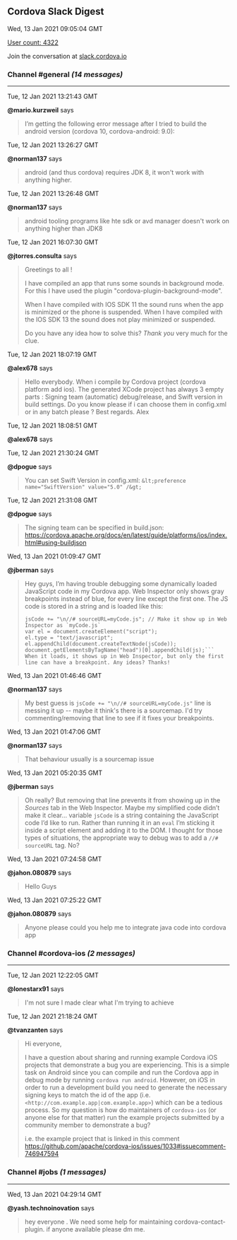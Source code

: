 ## Cordova Slack Digest
Wed, 13 Jan 2021 09:05:04 GMT

[User count: 4322](https://cordova.slack.com/)


Join the conversation at [slack.cordova.io](http://slack.cordova.io/)

### __Channel #general__ _(14 messages)_
---

Tue, 12 Jan 2021 13:21:43 GMT

__@mario.kurzweil__ says 
> I’m getting the following error message after I tried to build the android version (cordova 10, cordova-android: 9.0):
> 

Tue, 12 Jan 2021 13:26:27 GMT

__@norman137__ says 
> android (and thus cordova) requires JDK 8, it won't work with anything higher.
> 

Tue, 12 Jan 2021 13:26:48 GMT

__@norman137__ says 
> android tooling programs like hte sdk or avd manager doesn't work on anything higher than JDK8
> 

Tue, 12 Jan 2021 16:07:30 GMT

__@jtorres.consulta__ says 
> Greetings to all !
> 
> I have compiled an app that runs some sounds in background mode. For this I have used the plugin "cordova-plugin-background-mode".
> 
> When I have compiled with IOS SDK 11 the sound runs when the app is minimized or the phone is suspended.
> When I have compiled with the IOS SDK 13 the sound does not play minimized or suspended.
> 
> Do you have any idea how to solve this? *Thank you* very much for the clue.
> 

Tue, 12 Jan 2021 18:07:19 GMT

__@alex678__ says 
> Hello everybody. When i compile by Cordova project (cordova platform add ios).  The generated XCode project has always 3 empty parts : Signing team (automatic) debug/release, and Swift version in build settings. Do you know please if i can choose them in config.xml or in any batch please ? Best regards. Alex
> 

Tue, 12 Jan 2021 18:08:51 GMT

__@alex678__ says 
> 
> 

Tue, 12 Jan 2021 21:30:24 GMT

__@dpogue__ says 
> You can set Swift Version in config.xml: `&lt;preference name="SwiftVersion" value="5.0" /&gt;`
> 

Tue, 12 Jan 2021 21:31:08 GMT

__@dpogue__ says 
> The signing team can be specified in build.json: <https://cordova.apache.org/docs/en/latest/guide/platforms/ios/index.html#using-buildjson>
> 

Wed, 13 Jan 2021 01:09:47 GMT

__@jberman__ says 
> Hey guys, I’m having trouble debugging some dynamically loaded JavaScript code in my Cordova app. Web Inspector only shows gray breakpoints instead of blue, for every line except the first one. The JS code is stored in a string and is loaded like this:
> ```var jsCode; // This has a bunch of working JS code in it
> jsCode += "\n//# sourceURL=myCode.js"; // Make it show up in Web Inspector as `myCode.js`
> var el = document.createElement("script");
> el.type = "text/javascript";
> el.appendChild(document.createTextNode(jsCode));
> document.getElementsByTagName("head")[0].appendChild(js);```
> When it loads, it shows up in Web Inspector, but only the first line can have a breakpoint. Any ideas? Thanks!
> 

Wed, 13 Jan 2021 01:46:46 GMT

__@norman137__ says 
> My best guess is `jsCode += "\n//# sourceURL=myCode.js"` line is messing it up -- maybe it think's there is a sourcemap. I'd try commenting/removing that line to see if it fixes your breakpoints.
> 

Wed, 13 Jan 2021 01:47:06 GMT

__@norman137__ says 
> That behaviour usually is a sourcemap issue
> 

Wed, 13 Jan 2021 05:20:35 GMT

__@jberman__ says 
> Oh really? But removing that line prevents it from showing up in the _Sources_ tab in the Web Inspector. Maybe my simplified code didn’t make it clear… variable `jsCode` is a string containing the JavaScript code I’d like to run. Rather than running it in an `eval` I’m sticking it inside a script element and adding it to the DOM. I thought for those types of situations, the appropriate way to debug was to add a `//# sourceURL` tag. No?
> 

Wed, 13 Jan 2021 07:24:58 GMT

__@jahon.080879__ says 
> Hello Guys
> 

Wed, 13 Jan 2021 07:25:22 GMT

__@jahon.080879__ says 
> Anyone please could you help me to integrate java code into cordova app
> 

### __Channel #cordova-ios__ _(2 messages)_
---

Tue, 12 Jan 2021 12:22:05 GMT

__@lonestarx91__ says 
> I'm not sure I made clear what I'm trying to achieve
> 

Tue, 12 Jan 2021 21:18:24 GMT

__@tvanzanten__ says 
> Hi everyone,
> 
> I have a question about sharing and running example Cordova iOS projects that demonstrate a bug you are experiencing. This is a simple task on Android since you can compile and run the Cordova app in debug mode by running `cordova run android`. However, on iOS in order to run a development build you need to generate the necessary signing keys to match the id of the app (i.e. `<http://com.example.app|com.example.app>`) which can be a tedious process. So my question is how do maintainers of `cordova-ios` (or anyone else for that matter) run the example projects submitted by a community member to demonstrate a bug?
> 
> i.e. the example project that is linked in this comment
> <https://github.com/apache/cordova-ios/issues/1033#issuecomment-746947594>
> 

### __Channel #jobs__ _(1 messages)_
---

Wed, 13 Jan 2021 04:29:14 GMT

__@yash.technoinovation__ says 
> hey everyone . We need some help for maintaining cordova-contact-plugin. if anyone available  please dm me.
> 
